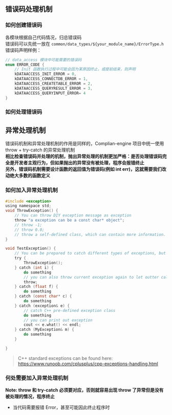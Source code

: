 ## 错误码处理机制
### 如何创建错误码
各模块根据自己代码情况，归总错误码  
错误码可以先统一放在 `common/data_types/${your_module_name}/ErrorType.h`
错误码声明样例：
```C
// data_access 模块中可能需要的错误码
enum ERROR_CODE {
    // Init 函数执行过程中可能会因为某原因终止，或提前结束，则声明
    kDATAACCESS_INIT_ERROR = 0,
    kDATAACCESS_CONNECTDB_ERROR = 1,
    kDATAACCESS_CREATETABLE_ERROR = 2,
    kDATAACCESS_QUERYRESULT_ERROR = 3,
    kDATAACCESS_QUERYINPUT_ERROR= 4
}
```
### 如何处理错误码

## 异常处理机制
错误码机制和异常处理机制的作用是同样的，Complian-engine 项目中统一使用 throw + try-catch 的异常处理机制  
**相比检查错误码并处理的机制，抛出异常处理的机制更加严格：是否处理错误码完全是开发者主观行为，但如果抛出的异常没有被处理，程序会报错终止**  
**另外，错误码机制需要设计函数的返回值为错误码(例如 int err)，这就需要我们改动绝大多数的函数定义**

### 如何加入异常处理机制
```C
#include <exception>
using namespace std;
void ThrowException() {
    // You can throw DIY exception message as exception
    throw "a exception can be a const char* object";
    // throw -1;
    // throw 0.0;
    // throw a self-defined class, which can contain more information.
}

void TestException() {
    // You can be prepared to catch different types of exceptions, but only one is in effective.
    try {
        ThrowException();
    } catch (int i) {
        do something
        // you can also throw current exception again to let outter caller know.
        throw;
    } catch (float f) {
        do something
    } catch (const char* c) {
        do something
    } catch (exception& e) {
        // catch C++ pre-defined exception class
        do something
        // you can print out exception
        cout << e.what() << endl;
    } catch (MyException& m) {
        do something
    } 

}
```
> C++ standard exceptions can be found here: https://www.runoob.com/cplusplus/cpp-exceptions-handling.html  

### 何处需要加入异常处理机制
**Note: throw 和 try-catch 必须要对应，否则就容易出现 throw 了异常但是没有被处理的情况，程序终止**
- 当代码需要报错 Error，甚至可能因此终止程序时
```C

```
